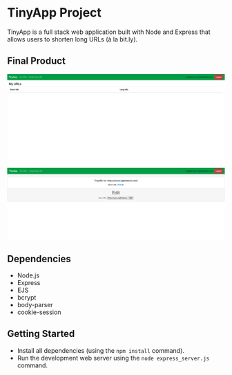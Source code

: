 # TinyApp Project

TinyApp is a full stack web application built with Node and Express that allows users to shorten long URLs (à la bit.ly).

## Final Product

!["screenshot of the URLs page"](https://github.com/ESDUNCAN/tinyapp/blob/master/docs/TinyApp%20-urls%20page%20.png?raw=true)
!["screenshot oh what it loks like after creating a shortURL"](https://github.com/ESDUNCAN/tinyapp/blob/master/docs/TinyApp%20-urls-shortURL%20page%20.png?raw=true)

## Dependencies

- Node.js
- Express
- EJS
- bcrypt
- body-parser
- cookie-session


## Getting Started

- Install all dependencies (using the `npm install` command).
- Run the development web server using the `node express_server.js` command.
